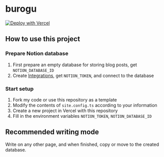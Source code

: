 # burogu

[![Deploy with Vercel](https://vercel.com/button)](https://vercel.com/new/clone?repository-url=https%3A%2F%2Fgithub.com%2Fhyoban%2Fburogu&env=NOTION_DATABASE_ID,NOTION_TOKEN)

## How to use this project

### Prepare Notion database

1. First prepare an empty database for storing blog posts, get `NOTION_DATABASE_ID`
2. Create [Integrations](https://www.notion.so/my-integrations), get `NOTION_TOKEN`, and connect to the database

### Start setup

1. Fork my code or use this repository as a template
2. Modify the contents of `site.config.ts` according to your information
3. Create a new project in Vercel with this repository
4. Fill in the environment variables `NOTION_TOKEN`, `NOTION_DATABASE_ID`

## Recommended writing mode

Write on any other page, and when finished, copy or move to the created database.
